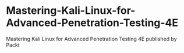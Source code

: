 # Mastering-Kali-Linux-for-Advanced-Penetration-Testing-4E
Mastering Kali Linux for Advanced Penetration Testing 4E published by Packt
